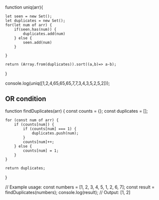 
function uniq(arr){


    let seen = new Set();
    let duplicates = new Set();
    for(let num of arr) {
        if(seen.has(num)) {
            duplicates.add(num)
        } else {
            seen.add(num)
        }
        
    }

    return (Array.from(duplicates)).sort((a,b)=> a-b);
}

console.log(uniq([1,2,4,65,65,65,7,7,3,4,3,5,2,5,2]));



## OR condition

function findDuplicates(arr) {
    const counts = {};
    const duplicates = [];
    
    for (const num of arr) {
        if (counts[num]) {
            if (counts[num] === 1) {
                duplicates.push(num);
            }
            counts[num]++;
        } else {
            counts[num] = 1;
        }
    }
    
    return duplicates;
}

// Example usage:
const numbers = [1, 2, 3, 4, 5, 1, 2, 6, 7];
const result = findDuplicates(numbers);
console.log(result); // Output: [1, 2]
